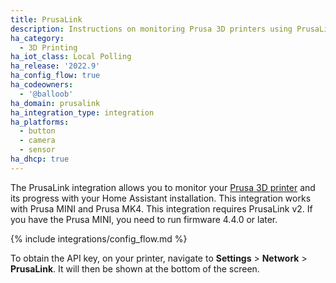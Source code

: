 ```yaml
---
title: PrusaLink
description: Instructions on monitoring Prusa 3D printers using PrusaLink.
ha_category:
  - 3D Printing
ha_iot_class: Local Polling
ha_release: '2022.9'
ha_config_flow: true
ha_codeowners:
  - '@balloob'
ha_domain: prusalink
ha_integration_type: integration
ha_platforms:
  - button
  - camera
  - sensor
ha_dhcp: true
---
```


The PrusaLink integration allows you to monitor your [Prusa 3D printer](https://www.prusa3d.com) and its progress with your Home Assistant installation. This integration works with Prusa MINI and Prusa MK4.
This integration requires PrusaLink v2. If you have the Prusa MINI, you need to run firmware 4.4.0 or later.


{% include integrations/config_flow.md %}

To obtain the API key, on your printer, navigate to **Settings** > **Network** > **PrusaLink**. It will then be shown at the bottom of the screen.